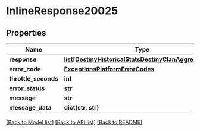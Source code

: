 # InlineResponse20025

## Properties
Name | Type | Description | Notes
------------ | ------------- | ------------- | -------------
**response** | [**list[DestinyHistoricalStatsDestinyClanAggregateStat]**](DestinyHistoricalStatsDestinyClanAggregateStat.md) |  | [optional] 
**error_code** | [**ExceptionsPlatformErrorCodes**](ExceptionsPlatformErrorCodes.md) |  | [optional] 
**throttle_seconds** | **int** |  | [optional] 
**error_status** | **str** |  | [optional] 
**message** | **str** |  | [optional] 
**message_data** | **dict(str, str)** |  | [optional] 

[[Back to Model list]](../README.md#documentation-for-models) [[Back to API list]](../README.md#documentation-for-api-endpoints) [[Back to README]](../README.md)


